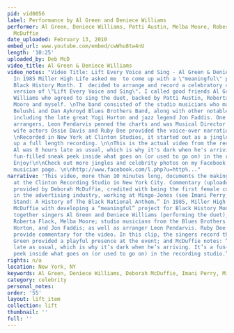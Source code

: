 ```yaml
---
pid: vid0056
label: Performance by Al Green and Deniece Williams
performer: Al Green, Deniece Williams, Patti Austin, Melba Moore, Roberta Flack, Deborah
  McDuffie
date_uploaded: February 13, 2010
embed_url: www.youtube.com/embed/cwWhu8tw4nU
length: '10:25'
uploaded_by: Deb McD
video_title: Al Green & Deniece Williams
video_notes: "Video Title: Lift Every Voice and Sing - Al Green & Deniece Williams.
  In 1985 Miller High Life asked me  to come up with a \"meaningful\" project for
  Black History Month. I  decided to arrange and record a celebratory contemporary
  version of \"Lift Every Voice and Sing\". I called good friends Al Green and Deniece
  Williams who agreed to sing the duet, backed by Patti Austin, Roberta Flack, Melba
  Moore and myself. \nThe band consisted of the studio musicians who made up John
  Belushi and Dan Aykroyd Blues Brothers Band, along with other notable musicians,
  including the late great Yogi Horton and jazz legend Jon Faddis. One of my favorite
  arrangers, Leon Pendarvis penned the charts and was Musical Director. Husband and
  wife actors Ossie Davis and Ruby Dee provided the voice-over narration for the commercials.
  \nRecorded in New York at Clinton Studios, it started out as a jingle but ended
  up a full length recording. \n\nThis is the actual video from the recording session.
  Al was 8 hours late as usual, which is why it's dark when he's arriving. It's a
  fun-filled sneak peek inside what goes on (or used to go on) in the recording studio.
  Enjoy!\n\nCheck out more jingles and celebrity photos on my Facebook \"Deborah McDuffie\"
  musician page. \n\nhttp://www.facebook.com/l.php?u=http%..."
narrative: 'This video, more than 10 minutes long, documents the making of the song
  at the Clinton Recording Studio in New York City. Commentary (uploader Notes) was
  provided by Deborah McDuffie, credited with being the first female composer/producer
  in the advertising industry, working at Mingo-Jones (see Imani Perry, “May We Forever
  Stand: A History of The Black National Anthem.” In 1985, Miller High Life tasked
  McDuffie with developing a “meaningful” project for Black History Month. She brought
  together singers Al Green and Deniece Williams (performing the duet), Patti Austin,
  Roberta Flack, Melba Moore; studio musicians from the Blues Brothers Band, Yogi
  Horton, and Jon Faddis; as well as arranger Leon Pendarvis. Ruby Dee and Ossie Davis
  provide commentary for the video. In this clip, the singers record the first verse.
  Green provided a playful presence at the event; and McDuffie notes: “Al was 8 hours
  late as usual, which is why it’s dark when he’s arriving. It’s a fun-filled sneak
  peek inside what goes on (or used to go on) in the recording studio.”'
rights: n/a
location: New York, NY
keywords: Al Green, Deniece Williams, Deborah McDuffie, Imani Perry, Mingo-Jones
category: celebrity
personal_notes: 
order: '55'
layout: lift_item
collection: lift
thumbnail: ''
full: ''
---
```

